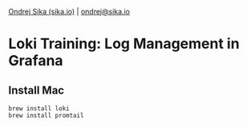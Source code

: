 [Ondrej Sika (sika.io)](https://sika.io) | <ondrej@sika.io>

# Loki Training: Log Management in Grafana

## Install Mac

```
brew install loki
brew install promtail
```
